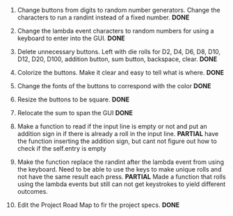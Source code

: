 1. Change buttons from digits to random number generators. Change the characters to run a randint instead of a fixed number. **DONE**

2. Change the lambda event characters to random numbers for using a keyboard to enter into the GUI. **DONE**

3. Delete unnecessary buttons. Left with die rolls for D2, D4, D6, D8, D10, D12, D20, D100, addition button, sum button, backspace, clear. **DONE**

4. Colorize the buttons. Make it clear and easy to tell what is where. **DONE**

5. Change the fonts of the buttons to correspond with the color **DONE**

6. Resize the buttons to be square. **DONE**

7. Relocate the sum to span the GUI **DONE**

8. Make a function to read if the input line is empty or not and put an addition sign in if there is already a roll in the input line. **PARTIAL** have the function inserting the addition sign, but cant not figure out how to check if the self.entry is empty

9. Make the function replace the randint after the lambda event from using the keyboard. Need to be able to use the keys to make unique rolls and not have the same result each press. **PARTIAL** Made a function that rolls using the lambda events but still can not get keystrokes to yield different outcomes.

10. Edit the Project Road Map to fir the project specs. **DONE**



